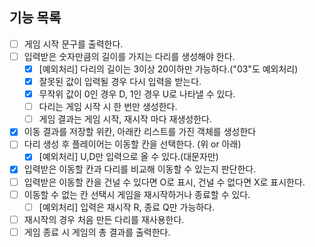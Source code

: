 ## 기능 목록

- [ ]  게임 시작 문구를 출력한다.
- [ ]  입력받은 숫자만큼의 길이를 가지는 다리를 생성해야 한다.
    - [x]  [예외처리] 다리의 길이는 3이상 20이하만 가능하다.("03"도 예외처리)
    - [x]  잘못된 값이 입력될 경우 다시 입력을 받는다.
    - [x]  무작위 값이 0인 경우 D, 1인 경우 U로 나타낼 수 있다.
    - [ ]  다리는 게임 시작 시 한 번만 생성한다.
    - [ ]  게임 결과는 게임 시작, 재시작 마다 재생성한다.
- [x]  이동 결과를 저장할 위칸, 아래칸 리스트를 가진 객체를 생성한다
- [ ]  다리 생성 후 플레이어는 이동할 칸을 선택한다. (위 or 아래)
    - [x]  [예외처리] U,D만 입력으로 올 수 있다.(대문자만)
- [x]  입력받은 이동할 칸과 다리를 비교해 이동할 수 있는지 판단한다.
- [ ]  입력받은 이동할 칸을 건널 수 있다면 O로 표시, 건널 수 없다면 X로 표시한다.
- [ ]  이동할 수 없는 칸 선택시 게임을 재시작하거나 종료할 수 있다.
    - [ ]  [예외처리] 입력은 재시작 R, 종료 Q만 가능하다.
- [ ]  재시작의 경우 처음 만든 다리를 재사용한다.
- [ ]  게임 종료 시 게임의 총 결과를 출력한다.